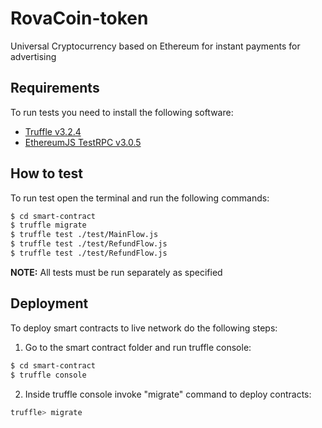 # RovaCoin-token

Universal Cryptocurrency based on Ethereum for instant payments for advertising 

## Requirements

To run tests you need to install the following software:

- [Truffle v3.2.4](https://github.com/trufflesuite/truffle-core)
- [EthereumJS TestRPC v3.0.5](https://github.com/ethereumjs/testrpc)

## How to test

To run test open the terminal and run the following commands:

```sh
$ cd smart-contract
$ truffle migrate
$ truffle test ./test/MainFlow.js
$ truffle test ./test/RefundFlow.js
$ truffle test ./test/RefundFlow.js
```

**NOTE:** All tests must be run separately as specified

## Deployment

To deploy smart contracts to live network do the following steps:
1. Go to the smart contract folder and run truffle console:
```sh
$ cd smart-contract
$ truffle console
```
2. Inside truffle console invoke "migrate" command to deploy contracts:
```sh
truffle> migrate
```
